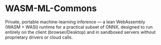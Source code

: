 # WASM-ML-Commons
Private, portable machine-learning inference — a lean WebAssembly (WASM + WASI) runtime for a practical subset of ONNX, designed to run entirely on the client (browser/Desktop) and in sandboxed servers without proprietary drivers or cloud calls.

